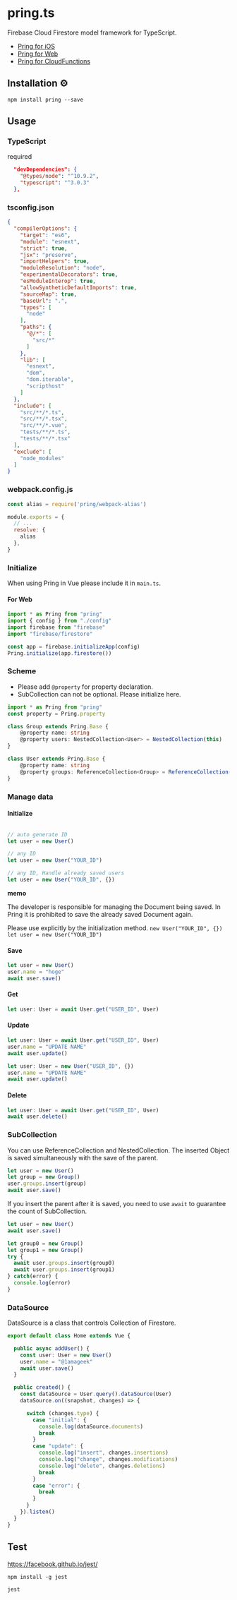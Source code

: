 # pring.ts

Firebase Cloud Firestore model framework for TypeScript.

- [Pring for iOS](https://github.com/1amageek/Pring)
- [Pring for Web](https://github.com/1amageek/pring.ts)
- [Pring for CloudFunctions](https://github.com/1amageek/pring-admin.ts)

## Installation ⚙

`npm install pring --save `

## Usage

### TypeScript

required

```JSON
  "devDependencies": {
    "@types/node": "^10.9.2",
    "typescript": "^3.0.3"
  },
```

### tsconfig.json

```JSON
{
  "compilerOptions": {
    "target": "es6",
    "module": "esnext",
    "strict": true,
    "jsx": "preserve",
    "importHelpers": true,
    "moduleResolution": "node",
    "experimentalDecorators": true,
    "esModuleInterop": true,
    "allowSyntheticDefaultImports": true,
    "sourceMap": true,
    "baseUrl": ".",
    "types": [
      "node"
    ],
    "paths": {
      "@/*": [
        "src/*"
      ]
    },
    "lib": [
      "esnext",
      "dom",
      "dom.iterable",
      "scripthost"
    ]
  },
  "include": [
    "src/**/*.ts",
    "src/**/*.tsx",
    "src/**/*.vue",
    "tests/**/*.ts",
    "tests/**/*.tsx"
  ],
  "exclude": [
    "node_modules"
  ]
}
```

### webpack.config.js

```js
const alias = require('pring/webpack-alias')

module.exports = {
  // ...
  resolve: {
    alias
  },
}
```

### Initialize

When using Pring in Vue please include it in `main.ts`.

#### For Web

``` typescript
import * as Pring from "pring"
import { config } from "./config"
import firebase from "firebase"
import "firebase/firestore"

const app = firebase.initializeApp(config)
Pring.initialize(app.firestore())
```

### Scheme

- Please add `@property` for property declaration.
- SubCollection can not be optional. Please initialize here.

``` typescript
import * as Pring from "pring"
const property = Pring.property

class Group extends Pring.Base {
    @property name: string
    @property users: NestedCollection<User> = NestedCollection(this)
}

class User extends Pring.Base {
    @property name: string
    @property groups: ReferenceCollection<Group> = ReferenceCollection(this)
}
```

### Manage data
#### Initialize
``` typescript

// auto generate ID
let user = new User()

// any ID
let user = new User("YOUR_ID")

// any ID, Handle already saved users
let user = new User("YOUR_ID", {})
```
__memo__

The developer is responsible for managing the Document being saved.
In Pring it is prohibited to save the already saved Document again.

Please use explicitly by the initialization method.
`new User("YOUR_ID", {})` `let user = new User("YOUR_ID")`

#### Save
``` typescript
let user = new User()
user.name = "hoge"
await user.save()
```

#### Get
``` typescript
let user: User = await User.get("USER_ID", User)
```

#### Update
``` typescript
let user: User = await User.get("USER_ID", User)
user.name = "UPDATE NAME"
await user.update()
```

``` typescript
let user: User = new User("USER_ID", {})
user.name = "UPDATE NAME"
await user.update()
```

#### Delete
``` typescript
let user: User = await User.get("USER_ID", User)
await user.delete()
```

### SubCollection
You can use ReferenceCollection and NestedCollection.
The inserted Object is saved simultaneously with the save of the parent.


``` typescript
let user = new User()
let group = new Group()
user.groups.insert(group)
await user.save()
```

If you insert the parent after it is saved, you need to use `await` to guarantee the count of SubCollection.
``` typescript
let user = new User()
await user.save()

let group0 = new Group()
let group1 = new Group()
try {
  await user.groups.insert(group0)
  await user.groups.insert(group1)
} catch(error) {
  console.log(error)
}
```

### DataSource
DataSource is a class that controls Collection of Firestore.

``` typescript
export default class Home extends Vue {

  public async addUser() {
    const user: User = new User()
    user.name = "@1amageek"
    await user.save()
  }

  public created() {
    const dataSource = User.query().dataSource(User)
    dataSource.on((snapshot, changes) => {

      switch (changes.type) {
        case "initial": {
          console.log(dataSource.documents)
          break
        }
        case "update": {
          console.log("insert", changes.insertions)
          console.log("change", changes.modifications)
          console.log("delete", changes.deletions)
          break
        }
        case "error": {
          break
        }
      }
    }).listen()
  }
}
```

## Test

https://facebook.github.io/jest/

```shell
npm install -g jest
```

```shell
jest
```
